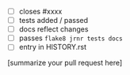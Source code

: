  - [ ] closes #xxxx
 - [ ] tests added / passed
 - [ ] docs reflect changes
 - [ ] passes ``flake8 jrnr tests docs``
 - [ ] entry in HISTORY.rst

[summarize your pull request here]